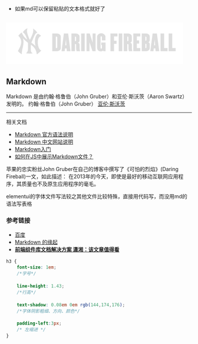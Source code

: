 
- 如果md可以保留粘贴的文本格式就好了

[![](./docs/images/daring-fireball.png)](https://daringfireball.net/projects/markdown/)
---
## Markdown 
Markdown 是由约翰·格鲁伯（John Gruber）和亚伦·斯沃茨（Aaron Swartz）发明的。
约翰·格鲁伯（John Gruber）
[亚伦·斯沃茨](http://www.aaronsw.com/)


---

相关文档
- [Markdown 官方语法说明](https://daringfireball.net/projects/markdown/)
- [Markdown 中文网站说明](http://markdown.p2hp.com/)
- [Markdown入门](http://markdown.p2hp.com/getting-started/)
- [如何在JS中展示Markdown文件？](https://juejin.cn/post/7024033447190953997)

苹果的忠实粉丝John Gruber在自己的博客中撰写了《可怕的烈焰》(Daring Fireball)一文，如此描述： 在2013年的今天，即使是最好的移动互联网应用程序，其质量也不及原生应用程序的毫毛。

elementui的字体文件写法较之其他文件比较特殊，直接用代码写，而没用md的语法写表格


### 参考链接
- [百度](https://baike.baidu.com/item/markdown/3245829?fr=aladdin)
- [Markdown 的缘起](https://markdown.jianguoyun.com/1066.html)
- [**前端组件库文档解决方案 潇湘：该文章值得看**](https://blog.csdn.net/w20101310/article/details/124192282)

```css
h3 {
    font-size: 1em;      
    /*字号*/
    
    line-height: 1.43;   
    /*行高*/
    
    text-shadow: 0.08em 0em rgb(144,174,176);   
    /*字体阴影粗细、方向、颜色*/
    
    padding-left:3px;    
    /* 左缩进 */
}
```